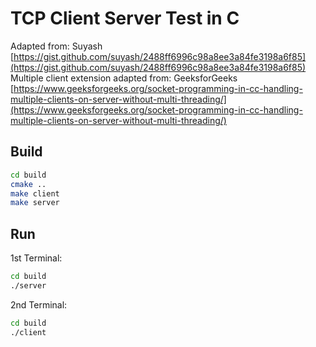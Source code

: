 # TCP Client Server Test in C
Adapted from: Suyash [https://gist.github.com/suyash/2488ff6996c98a8ee3a84fe3198a6f85](https://gist.github.com/suyash/2488ff6996c98a8ee3a84fe3198a6f85)  
Multiple client extension adapted from: GeeksforGeeks [https://www.geeksforgeeks.org/socket-programming-in-cc-handling-multiple-clients-on-server-without-multi-threading/](https://www.geeksforgeeks.org/socket-programming-in-cc-handling-multiple-clients-on-server-without-multi-threading/)

## Build
```bash
cd build
cmake ..
make client
make server
```

## Run
1st Terminal:
```bash
cd build
./server
```

2nd Terminal:
```bash
cd build
./client
```
